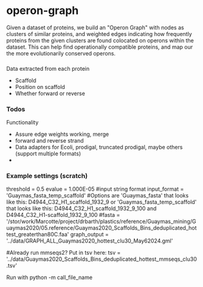 # operon-graph

Given a dataset of proteins, we build an "Operon Graph" with nodes as clusters of similar proteins, and weighted edges indicating how frequently proteins from the given clusters are found colocated on operons within the dataset. This can help find operationally compatible proteins, and map our the more evolutionarily conserved operons.

###
Data extracted from each protein
- Scaffold
- Position on scaffold
- Whether forward or reverse

### Todos

Functionality
- Assure edge weights working, merge
- forward and reverse strand
- Data adapters for Ecoli, prodigal, truncated prodigal, maybe others (support multiple formats)
- 

### Example settings (scratch)
threshold = 0.5
evalue = 1.000E-05
#input string format
input_format = 'Guaymas_fasta_temp_scaffold' #Options are 'Guaymas_fasta' that looks like this: D4944_C32_H1_scaffold_1932_9 or 'Guaymas_fasta_temp_scaffold' that looks like this: D4944_C32_H1_scaffold_1932_9_100 and D4944_C32_H1-scaffold_1932_9_100
#fasta = '/stor/work/Marcotte/project/drbarth/plastics/reference/Guaymas_mining/Guaymas2020/05.reference/Guaymas2020_Scaffolds_Bins_deduplicated_hottest_greaterthan80C.faa'
graph_output = '../data/GRAPH_ALL_Guaymas2020_hottest_clu30_May62024.gml'

#Already run mmseqs2? Put in tsv here: 
tsv = '../data/Guaymas2020_Scaffolds_Bins_deduplicated_hottest_mmseqs_clu30.tsv'

Run with python -m call_file_name
